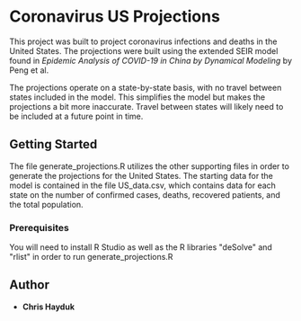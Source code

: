 # Coronavirus US Projections

This project was built to project coronavirus infections and deaths in the United States. The projections were built using the extended SEIR model found in *Epidemic Analysis of COVID-19 in China by Dynamical Modeling* by Peng et al.

The projections operate on a state-by-state basis, with no travel between states included in the model. This simplifies the model but makes the projections a bit more inaccurate. Travel between states will likely need to be included at a future point in time.

## Getting Started

The file generate_projections.R utilizes the other supporting files in order to generate the projections for the United States. The starting data for the model is contained in the file US_data.csv, which contains data for each state on the number of confirmed cases, deaths, recovered patients, and the total population.

### Prerequisites

You will need to install R Studio as well as the R libraries "deSolve" and "rlist" in order to run generate_projections.R 

## Author

* **Chris Hayduk** 
